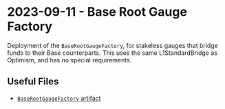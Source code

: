# 2023-09-11 - Base Root Gauge Factory

Deployment of the `BaseRootGaugeFactory`, for stakeless gauges that bridge funds to their Base counterparts.
This uses the same L1StandardBridge as Optimism, and has no special requirements.

## Useful Files

- [`BaseRootGaugeFactory` artifact](./artifact/BaseRootGaugeFactory.json)
